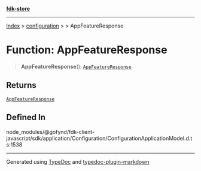 [**fdk-store**](../../../README.md)
***

[Index](../../../API.md) > [configuration](../../README.md) > [<internal>](../README.md) > AppFeatureResponse

# Function: AppFeatureResponse

> **AppFeatureResponse**(): [`AppFeatureResponse`](../type-aliases/type-alias.AppFeatureResponse.md)

## Returns

[`AppFeatureResponse`](../type-aliases/type-alias.AppFeatureResponse.md)

## Defined In

node\_modules/@gofynd/fdk-client-javascript/sdk/application/Configuration/ConfigurationApplicationModel.d.ts:1538

***
Generated using [TypeDoc](https://typedoc.org/) and [typedoc-plugin-markdown](https://www.npmjs.com/package/typedoc-plugin-markdown)
